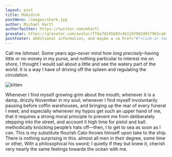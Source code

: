 ```yaml
---
layout: post
title: Mobidick
postHero: /images/shark.jpg
author: Michael Hartl
authorTwitter: https://twitter.com/mhartl
gravatar: https://gravatar.com/avatar/ffda7d145b83c4b118f982401f962ca6?s=150
postFooter: Additional information, and maybe a <a href="#">link or two</a>
---
```


Call me *Ishmael*. Some years ago–*never mind how long
precisely*–having little or no money in my purse, and nothing
particular to interest me on shore, I thought I would sail about a little and see the watery part of the world. It is a way I have of driving off the spleen and regulating the circulation.

<img class="pull-left" src="https://placekitten.com/g/400/200" alt="kitten">

Whenever I find myself growing grim about the mouth; whenever it is a damp, drizzly November in my soul; whenever I find myself involuntarily pausing before coffin warehouses, and bringing up the rear of every funeral I meet; and especially whenever my hypos get such an upper hand of me, that it requires a strong moral principle to prevent me from deliberately stepping
into the street, and
account it high time
for pistol and ball.
methodically knocking people’s hats off—then, I
to get to sea as soon as I can. This is my substitute
flourish Cato throws himself upon
take to the ship. There is nothing surprising in this. almost all men in their degree, some time or other,
With a philosophical
his sword; I quietly
If they but knew it,
cherish very nearly the same feelings towards the ocean with me.
